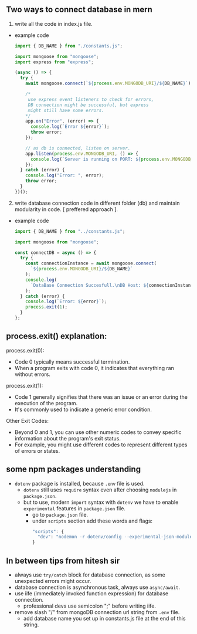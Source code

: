 ## Two ways to connect database in mern

1. write all the code in index.js file.

- example code

  ```javascript
  import { DB_NAME } from "./constants.js";

  import mongoose from "mongoose";
  import express from "express";

  (async () => {
    try {
      await mongoose.connect(`${process.env.MONGODB_URI}/${DB_NAME}`);

      /*
       use express event listeners to check for errors,
       DB connection might be successful, but express
       might still have some errors.
      */
      app.on("Error", (error) => {
        console.log(`Error ${error}`);
        throw error;
      });

      // as db is connected, listen on server.
      app.listen(process.env.MONGODB_URI, () => {
        console.log(`Server is running on PORT: ${process.env.MONGODB_URI}`);
      });
    } catch (error) {
      console.log("Error: ", error);
      throw error;
    }
  })();
  ```

2. write database connection code in different folder (db) and maintain modularity in code. [ preffered approach ].

- example code

  ```javascript
  import { DB_NAME } from "../constants.js";

  import mongoose from "mongoose";

  const connectDB = async () => {
    try {
      const connectionInstance = await mongoose.connect(
        `${process.env.MONGODB_URI}/${DB_NAME}`
      );
      console.log(
        `DataBase Connection Succesfull.\nDB Host: ${connectionInstance.connection.host}`
      );
    } catch (error) {
      console.log(`Error: ${error}`);
      process.exit(1);
    }
  };
  ```

## process.exit() explanation:

process.exit(0):

- Code 0 typically means successful termination.
- When a program exits with code 0, it indicates that everything ran without errors.

process.exit(1):

- Code 1 generally signifies that there was an issue or an error during the execution of the program.
- It's commonly used to indicate a generic error condition.

Other Exit Codes:

- Beyond 0 and 1, you can use other numeric codes to convey specific information about the program's exit status.
- For example, you might use different codes to represent different types of errors or states.

## some npm packages understanding

- `dotenv` package is installed, because `.env` file is used.
  - `dotenv` still uses `require` syntax even after choosing `modulejs` in `package.json`.
  - but to use, modern `import` syntax with `dotenv` we have to enable `experimental` features in `package.json` file.
    - go to `package.json` file.
    - under `scripts` section add these words and flags:
      ```javascript
      "scripts": {
        "dev": "nodemon -r dotenv/config --experimental-json-modules src/index.js"
      }
      ```

## In between tips from hitesh sir

- always use `try/catch` block for database connection, as some unexpected errors might occur.
- database connection is asynchronous task, always use `async/await`.
- use iife (immediately invoked function expression) for database connection.
  - professional devs use semicolon ";" before writing iife.
- remove slash "/" from mongoDB connection url string from `.env` file.
  - add database name you set up in constants.js file at the end of this string.
